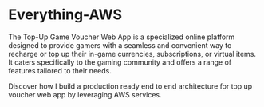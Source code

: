 # Everything-AWS

The Top-Up Game Voucher Web App is a specialized online platform designed to provide gamers with a seamless and convenient way to recharge or top up their in-game currencies, subscriptions, or virtual items. It caters specifically to the gaming community and offers a range of features tailored to their needs.

Discover how I build a production ready end to end architecture for top up voucher web app by leveraging AWS services.
